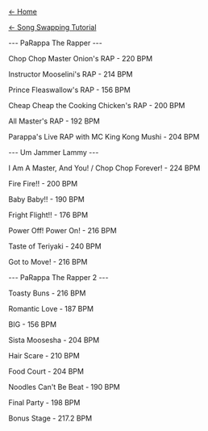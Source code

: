 [← Home](https://ptrguide.github.io)

[← Song Swapping Tutorial](https://ptrguide.github.io/song-swapping-in-ptr2)

--- PaRappa The Rapper ---

Chop Chop Master Onion's RAP - 220 BPM

Instructor Mooselini's RAP - 214 BPM

Prince Fleaswallow's RAP - 156 BPM

Cheap Cheap the Cooking Chicken's RAP - 200 BPM

All Master's RAP - 192 BPM

Parappa's Live RAP with MC King Kong Mushi - 204 BPM

--- Um Jammer Lammy ---

I Am A Master, And You! / Chop Chop Forever! - 224 BPM

Fire Fire!! - 200 BPM

Baby Baby!! - 190 BPM

Fright Flight!! - 176 BPM

Power Off! Power On! - 216 BPM

Taste of Teriyaki - 240 BPM

Got to Move! - 216 BPM

--- PaRappa The Rapper 2 ---

Toasty Buns - 216 BPM

Romantic Love - 187 BPM

BIG - 156 BPM

Sista Moosesha - 204 BPM

Hair Scare - 210 BPM

Food Court - 204 BPM

Noodles Can't Be Beat - 190 BPM

Final Party - 198 BPM

Bonus Stage - 217.2 BPM
